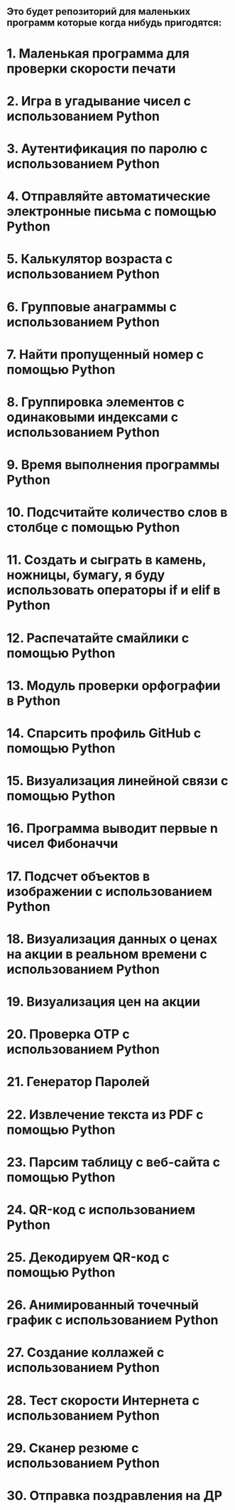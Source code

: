 ## Это будет репозиторий для маленьких программ которые когда нибудь пригодятся:
# 1. Маленькая программа для проверки скорости печати 
# 2. Игра в угадывание чисел с использованием Python
# 3. Аутентификация по паролю с использованием Python
# 4. Отправляйте автоматические электронные письма с помощью Python
# 5. Калькулятор возраста с использованием Python
# 6. Групповые анаграммы с использованием Python
# 7. Найти пропущенный номер с помощью Python
# 8. Группировка элементов с одинаковыми индексами с использованием Python
# 9. Время выполнения программы Python
# 10. Подсчитайте количество слов в столбце с помощью Python
# 11. Cоздать и сыграть в камень, ножницы, бумагу, я буду использовать операторы if и elif в Python
# 12. Распечатайте смайлики с помощью Python
# 13. Модуль проверки орфографии в Python
# 14. Спарсить профиль GitHub с помощью Python
# 15. Визуализация линейной связи с помощью Python
# 16. Программа выводит первые n чисел Фибоначчи
# 17. Подсчет объектов в изображении с использованием Python
# 18. Визуализация данных о ценах на акции в реальном времени с использованием Python
# 19. Bизуализация цен на акции
# 20. Проверка OTP с использованием Python
# 21. Генератор Паролей
# 22. Извлечение текста из PDF с помощью Python
# 23. Парсим таблицу с веб-сайта с помощью Python
# 24. QR-код с использованием Python
# 25. Декодируем QR-код с помощью Python
# 26. Анимированный точечный график с использованием Python
# 27. Создание коллажей с использованием Python
# 28. Тест скорости Интернета с использованием Python
# 29. Сканер резюме с использованием Python
# 30. Отправка поздравления на ДР
#
#